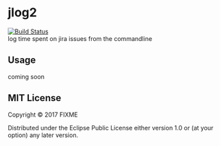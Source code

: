 # jlog2
<div>
<a href="https://github.com/MichelML/jlog2"><img src="https://travis-ci.org/MichelML/jlog2.svg?branch=master"  alt='Build Status'></img></a>
</div>
log time spent on jira issues from the commandline

## Usage

coming soon 

## MIT License

Copyright © 2017 FIXME

Distributed under the Eclipse Public License either version 1.0 or (at
your option) any later version.
